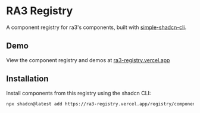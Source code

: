 # RA3 Registry

A component registry for ra3's components, built with [simple-shadcn-cli](https://github.com/Alwurts/simple-shadcn-cli).

## Demo

View the component registry and demos at [ra3-registry.vercel.app](https://ra3-registry.vercel.app)

## Installation

Install components from this registry using the shadcn CLI:

```bash
npx shadcn@latest add https://ra3-registry.vercel.app/registry/component-name.json
```